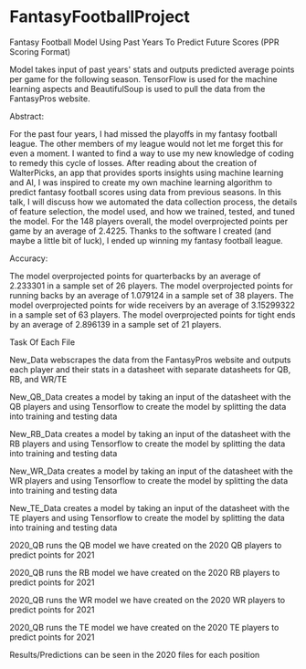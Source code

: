 # FantasyFootballProject

Fantasy Football Model Using Past Years To Predict Future Scores (PPR Scoring Format)

Model takes input of past years' stats and outputs predicted average points per game for the following season. TensorFlow is used for the machine learning aspects and BeautifulSoup is used to pull the data from the FantasyPros website.

Abstract:

For the past four years, I had missed the playoffs in my fantasy football league. The other members of my league would not let me forget this for even a moment. I wanted to find a way to use my new knowledge of coding to remedy this cycle of losses.
After reading about the creation of WalterPicks, an app that provides sports insights using machine learning and AI, I was inspired to create my own machine learning algorithm to predict fantasy football scores using data from previous seasons.
In this talk, I will discuss how we automated the data collection process, the details of feature selection, the model used, and how we trained, tested, and tuned the model. 
For the 148 players overall, the model overprojected points per game by an average of 2.4225.
Thanks to the software I created (and maybe a little bit of luck), I ended up winning my fantasy football league.

Accuracy:

The model overprojected points for quarterbacks by an average of 2.233301 in a sample set of 26 players. The model overprojected points for running backs by an average of 1.079124 in a sample set of 38 players. The model overprojected points for wide receivers by an average of 3.15299322 in a sample set of 63 players. The model overprojected points for tight ends by an average of 2.896139 in a sample set of 21 players.

Task Of Each File

New_Data webscrapes the data from the FantasyPros website and outputs each player and their stats in a datasheet with separate datasheets for QB, RB, and WR/TE

New_QB_Data creates a model by taking an input of the datasheet with the QB players and using Tensorflow to create the model by splitting the data into training and testing data

New_RB_Data creates a model by taking an input of the datasheet with the RB players and using Tensorflow to create the model by splitting the data into training and testing data

New_WR_Data creates a model by taking an input of the datasheet with the WR players and using Tensorflow to create the model by splitting the data into training and testing data

New_TE_Data creates a model by taking an input of the datasheet with the TE players and using Tensorflow to create the model by splitting the data into training and testing data

2020_QB runs the QB model we have created on the 2020 QB players to predict points for 2021

2020_QB runs the RB model we have created on the 2020 RB players to predict points for 2021

2020_QB runs the WR model we have created on the 2020 WR players to predict points for 2021

2020_QB runs the TE model we have created on the 2020 TE players to predict points for 2021

Results/Predictions can be seen in the 2020 files for each position

